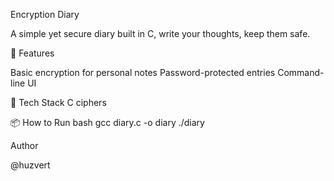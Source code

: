 
Encryption Diary

A simple yet secure diary built in C, write your thoughts, keep them safe.

🚀 Features

Basic encryption for personal notes
Password-protected entries
Command-line UI

📂 Tech Stack
C 
ciphers

📦 How to Run
bash
gcc diary.c -o diary
./diary

Author

@huzvert